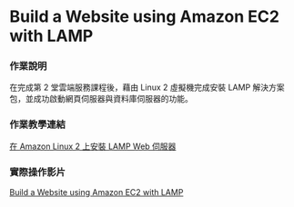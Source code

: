# Build a Website using Amazon EC2 with LAMP

### 作業說明
在完成第 2 堂雲端服務課程後，藉由 Linux 2 虛擬機完成安裝 LAMP 解決方案包，並成功啟動網頁伺服器與資料庫伺服器的功能。

### 作業教學連結
[在 Amazon Linux 2 上安裝 LAMP Web 伺服器](https://docs.aws.amazon.com/zh_tw/AWSEC2/latest/UserGuide/ec2-lamp-amazon-linux-2.html)

### 實際操作影片
[Build a Website using Amazon EC2 with LAMP](https://www.youtube.com/watch?v=li073tBR-h8)
